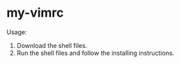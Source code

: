 # my-vimrc
Usage:
1. Download the shell files.
2. Run the shell files and follow the installing instructions.
